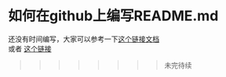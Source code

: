如何在github上编写README.md
===
还没有时间编写，大家可以参考一下[这个链接文档](http://blog.csdn.net/kaitiren/article/details/38513715)  
或者 [这个链接](http://www.kuqin.com/shuoit/20141125/343459.html)
>>>>>>>>未完待续
